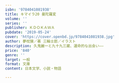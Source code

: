 ```yaml
---
isbn: '9784041081938'
title: キマイラ20 曼陀羅変
volume: ''
series: ''
publisher: ＫＤＯＫＡＷＡ
pubdate: '2019-05-24'
cover: 'https://cover.openbd.jp/9784041081938.jpg'
author: 夢枕獏／著 三輪士郎／イラスト
description: 久鬼麗一と九十九三蔵、運命的な出会い――
price: '840'
genre: ''
target: 一般
format: 文庫
content: 日本文学、小説・物語

---
```

